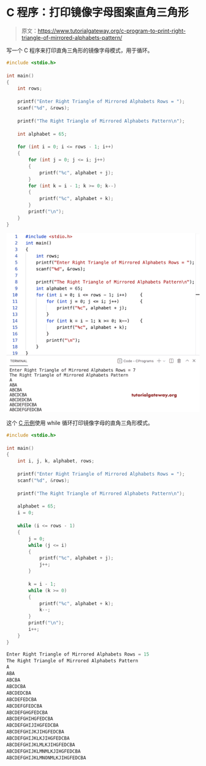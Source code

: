 # C 程序：打印镜像字母图案直角三角形

> 原文：<https://www.tutorialgateway.org/c-program-to-print-right-triangle-of-mirrored-alphabets-pattern/>

写一个 C 程序来打印直角三角形的镜像字母模式，用于循环。

```c
#include <stdio.h>

int main()
{
	int rows;

	printf("Enter Right Triangle of Mirrored Alphabets Rows = ");
	scanf("%d", &rows);

	printf("The Right Triangle of Mirrored Alphabets Pattern\n");

	int alphabet = 65;

	for (int i = 0; i <= rows - 1; i++)
	{
		for (int j = 0; j <= i; j++)
		{
			printf("%c", alphabet + j);
		}
		for (int k = i - 1; k >= 0; k--)
		{
			printf("%c", alphabet + k);
		}
		printf("\n");
	}
}
```

![C Program to Print Right Triangle of Mirrored Alphabets Pattern](img/ca33bafd6a0d5052c540f8eae8d0dfd6.png)

这个 [C 示例](https://www.tutorialgateway.org/c-programming-examples/)使用 while 循环打印镜像字母的直角三角形模式。

```c
#include <stdio.h>

int main()
{
	int i, j, k, alphabet, rows;

	printf("Enter Right Triangle of Mirrored Alphabets Rows = ");
	scanf("%d", &rows);

	printf("The Right Triangle of Mirrored Alphabets Pattern\n");

	alphabet = 65;
	i = 0;

	while (i <= rows - 1)
	{
		j = 0;
		while (j <= i)
		{
			printf("%c", alphabet + j);
			j++;
		}

		k = i - 1;
		while (k >= 0)
		{
			printf("%c", alphabet + k);
			k--;
		}
		printf("\n");
		i++;
	}
}
```

```c
Enter Right Triangle of Mirrored Alphabets Rows = 15
The Right Triangle of Mirrored Alphabets Pattern
A
ABA
ABCBA
ABCDCBA
ABCDEDCBA
ABCDEFEDCBA
ABCDEFGFEDCBA
ABCDEFGHGFEDCBA
ABCDEFGHIHGFEDCBA
ABCDEFGHIJIHGFEDCBA
ABCDEFGHIJKJIHGFEDCBA
ABCDEFGHIJKLKJIHGFEDCBA
ABCDEFGHIJKLMLKJIHGFEDCBA
ABCDEFGHIJKLMNMLKJIHGFEDCBA
ABCDEFGHIJKLMNONMLKJIHGFEDCBA
```